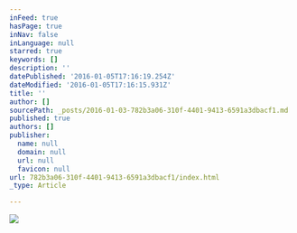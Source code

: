 ```yaml
---
inFeed: true
hasPage: true
inNav: false
inLanguage: null
starred: true
keywords: []
description: ''
datePublished: '2016-01-05T17:16:19.254Z'
dateModified: '2016-01-05T17:16:15.931Z'
title: ''
author: []
sourcePath: _posts/2016-01-03-782b3a06-310f-4401-9413-6591a3dbacf1.md
published: true
authors: []
publisher:
  name: null
  domain: null
  url: null
  favicon: null
url: 782b3a06-310f-4401-9413-6591a3dbacf1/index.html
_type: Article

---
```

![](https://s3-us-west-2.amazonaws.com/the-grid-img/p/0f9700c1036d0c2cbf2a60ffb91dfcf7fc3d0729.png)
